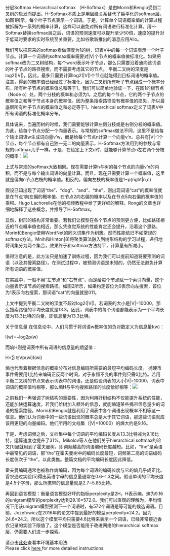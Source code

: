分层Softmax
Hierarchical softmax （H-Softmax）是由Morin和Bengio受到二叉树的启发而提出。H-Softmax本质上是用层级关系替代了扁平化的softmax层，如图1所示，每个叶子节点表示一个词语。于是，计算单个词语概率值的计算过程被拆解为一系列的概率计算，这样可以避免对所有词语进行标准化计算。用H-Softmax替换softmax层之后，词语的预测速度可以提升至少50倍，速度的提升对于低延时要求的实时系统至关重要，比如谷歌新推出的消息应用Allo。


我们可以把原来的softmax看做深度为1的树，词表V中的每一个词语表示一个叶子节点。计算一个词语的softmax概率需要对|V|个节点的概率值做标准化。如果把softmax改为二叉树结构，每个word表示叶子节点，那么只需要沿着通向该词语的叶子节点的路径搜索，而不需要考虑其它的节点。
平衡二叉树的深度是log2(|V|)，因此，最多只需要计算log2(|V|)个节点就能得到目标词语的概率值。注意，得到的概率值已经经过了标准化，因为二叉树所有叶子节点组成一个概率分布，所有叶子节点的概率值总和等于1。我们可以简单地验证一下，在图1的根节点（Node o）处，两个分枝的概率和必须为1。之后的每个节点，它的两个子节点的概率值之和等于节点本身的概率值。因为整条搜索路径没有概率值的损失，所以最底层所有叶子节点的概率值之和必定等于1，hierarchical softmax定义了词表V中所有词语的标准化概率分布。

具体说来，当遍历树的时候，我们需要能够计算左侧分枝或是右侧分枝的概率值。为此，给每个节点分配一个向量表示。与常规的softmax做法不同，这里不是给每个输出词语w生成词向量v’w，而是给每个节点n计算一个向量v’n。总共有|V|-1个节点，每个节点都有自己独一无二的向量表示，H-Softmax方法用到的参数与常规的softmax几乎一样。于是，在给定上下文c时，就能够计算节点n左右两个分枝的概率：![](https://ai-studio-static-online.cdn.bcebos.com/8ccb2613b36a45a38007c7147b5cc331544e01a4ddf14e0490f1f8c2c193b617)

上式与常规的softmax大致相同。现在需要计算h与树的每个节点的向量v’n的内积，而不是与每个输出词语的向量计算。而且，现在只需要计算一个概率值，这里就是偏向n节点右枝的概率值。相反的，偏向左枝的概率值是1−p(right|n,c)

假设已知出现了词语“the”、“dog”、“and”、“the”，则出现词语“cat”的概率值就是在节点1向左偏的概率值、在节点2向右偏的概率以及在节点5向右偏的概率值的乘积。Hugo Lachorelle在他的视频教程中给了更详细的解释。Rong的文章也详细地解释了这些概念，并推导了H-Softmax。

显然，树形的结构非常重要。若我们让模型在各个节点的预测更方便，比如路径相近的节点概率值也相近，那么凭直觉系统的性能肯定还会提升。沿着这个思路，Morin和Bengio使用WordNet的同义词集作为树簇。然而性能依旧不如常规的softmax方法。Mnih和Hinton[8]将聚类算法融入到树形结构的学习过程，递归地将词集分为两个集合，效果终于和softmax方法持平，计算量有所减小。

值得注意的是，此方法只是加速了训练过程，因为我们可以提前知道将要预测的词语（以及其搜索路径）。在测试过程中，被预测词语是未知的，仍然无法避免计算所有词语的概率值。

在实践中，一般不用“左节点”和“右节点”，而是给每个节点赋一个索引向量，这个向量表示该节点的搜索路径。如图2所示，如果约定该位为0表示向左搜索，该位为1表示向右搜索，那词语“cat”的向量就是011。

上文中提到平衡二叉树的深度不超过log2(|V|)。若词表的大小是|V|=10000，那么搜索路径的平均长度就是13.3。因此，词表中的每个词语都能表示为一个平均长度为13.3比特的向量，即信息量为13.3比特。

关于信息量
在信息论中，人们习惯于将词语w概率值的负对数定义为信息量I(w)：

I(w)=−log2p(w)

而熵H则是词表中所有词语的信息量的期望值：

H=∑i∈Vp(wi)I(wi)

熵也代表着根据信息的概率分布对信息编码所需要的最短平均编码长度。 抛硬币事件需要用1比特来编码正反两个时间，对于永恒不变的事件则只需0比特。若用平衡二叉树的节点来表示词表中的词语，还是假设词表的大小|V|=10000，词表中词语的概率值均相等，那么熵H与平均搜索路径的长度恰好相等：![](https://ai-studio-static-online.cdn.bcebos.com/7747887cf7dd4b10ad893e053c55e729caad8e9ee2f649d6adc997cdf8a6894d)




之前我们一再强调了树结构的重要性，因为利用好树结构不仅能提升系统的性能，还能加快运算速度。若我们给树加入额外的信息，就能缩短某些携带信息量少的词语的搜索路径。Morin和Bengio就是利用了词表中各个词语出现概率不相等这一信息。他们认为词表中的一些词语出现的概率总是大于其它词语，那这些词语就应该用更短的向量编码。他们所用的文档集（|V|=10000）的熵大约是9.16。

于是，考虑词频之后，文档集中每个词语的平均编码长度从13.3比特减为9.16比特，运算速度也提升了31%。Mikolov等人在他们关于hierarchical softmax的论文[1]里就用到了霍夫曼树，即词频越高的词语编码长度越短。比如，“the”是英语中最常见的词语，那“the”在霍夫曼树中的编码长度最短，词频第二高的词语编码长度仅次于“the”，以此类推。整篇文档的平均编码长度因此降低。

霍夫曼编码通常也被称作熵编码，因为每个词语的编码长度与它的熵几乎成正比。香农通过实验[5]得出英语字母的信息量通常在0.6~1.3之间。假设单词的平均长度是4.5个字母，那么所携带的信息量就是2.7~5.85比特。

再回到语言模型：衡量语言模型好坏的指标perplexity是2H，H表示熵。熵为9.16的unigram模型的perplexity达到29.16=572.0。我们可以直观的理解为，平均情况下用该unigram模型预测下一个词语时，有572个词语是等可能的候选词语。目前，Jozefowicz在2016年的论文中提到最好的模型perplexity=24.2。因为24.6=24.2，所以这个模型平均只需要4.6比特来表示一个词语，已经非常接近香农记录的实验下限值了。这个模型是否能用于改进网络的hierarchical softmax层，仍需要人们进一步探索。





请点击[此处](https://ai.baidu.com/docs#/AIStudio_Project_Notebook/a38e5576)查看本环境基本用法.  <br>
Please click [here ](https://ai.baidu.com/docs#/AIStudio_Project_Notebook/a38e5576) for more detailed instructions. 
